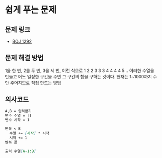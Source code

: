 # 쉽게 푸는 문제

## 문제 링크
- [BOJ 1292](https://www.acmicpc.net/problem/1292)

## 문제 해결 방법

1을 한 번, 2를 두 번, 3을 세 번, 이런 식으로 1 2 2 3 3 3 4 4 4 4 5 .. 이러한 수열을 만들고 어느 일정한 구간을 주면 그 구간의 합을 구하는 것이다.
현재는 1~1000까지 수만 주어지므로 직접 만드는 방법

## 의사코드
```md
A,B = 입력받기
변수 수열 = []
변수 시작 = 1

반복 < B
  수열 += [시작] * 시작
  시작 += 1
반복 끝

출력 수열[A-1:B]
```